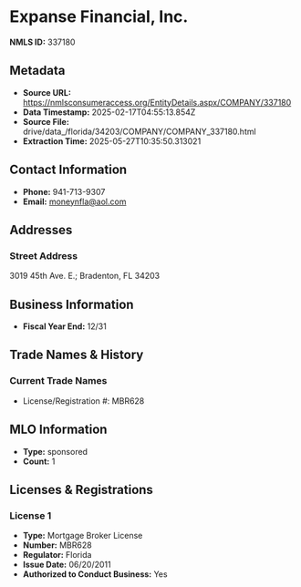 # Expanse Financial, Inc.

**NMLS ID:** 337180

## Metadata
- **Source URL:** https://nmlsconsumeraccess.org/EntityDetails.aspx/COMPANY/337180
- **Data Timestamp:** 2025-02-17T04:55:13.854Z
- **Source File:** drive/data_/florida/34203/COMPANY/COMPANY_337180.html
- **Extraction Time:** 2025-05-27T10:35:50.313021

## Contact Information
- **Phone:** 941-713-9307
- **Email:** moneynfla@aol.com

## Addresses
### Street Address
3019 45th Ave. E.; Bradenton, FL 34203

## Business Information
- **Fiscal Year End:** 12/31

## Trade Names & History
### Current Trade Names
- License/Registration #: MBR628

## MLO Information
- **Type:** sponsored
- **Count:** 1

## Licenses & Registrations

### License 1
- **Type:** Mortgage Broker License
- **Number:** MBR628
- **Regulator:** Florida
- **Issue Date:** 06/20/2011
- **Authorized to Conduct Business:** Yes
